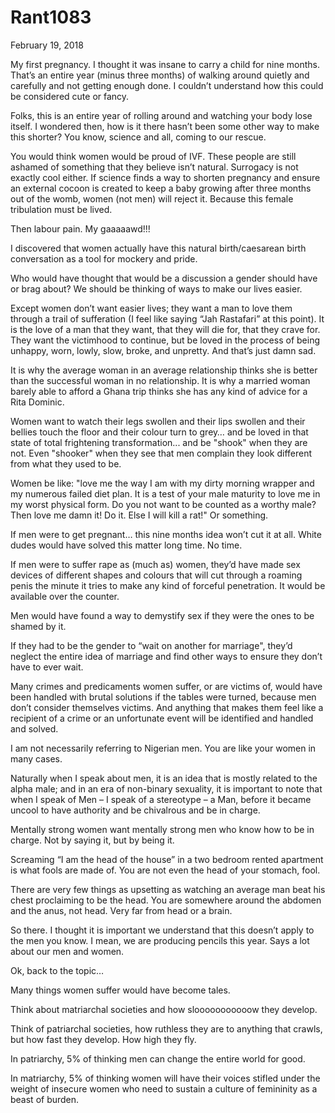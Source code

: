 # Rant1083


February 19, 2018

My first pregnancy. I thought it was insane to carry a child for nine months. That’s an entire year (minus three months) of walking around quietly and carefully and not getting enough done. I couldn’t understand how this could be considered cute or fancy.

Folks, this is an entire year of rolling around and watching your body lose itself. I wondered then, how is it there hasn’t been some other way to make this shorter? You know, science and all, coming to our rescue.

You would think women would be proud of IVF. These people are still ashamed of something that they believe isn’t natural. Surrogacy is not exactly cool either. If science finds a way to shorten pregnancy and ensure an external cocoon is created to keep a baby growing after three months out of the womb, women (not men) will reject it. Because this female tribulation must be lived.

Then labour pain. My gaaaaawd!!!

I discovered that women actually have this natural birth/caesarean birth conversation as a tool for mockery and pride.

Who would have thought that would be a discussion a gender should have or brag about? We should be thinking of ways to make our lives easier.

Except women don’t want easier lives; they want a man to love them through a trail of sufferation (I feel like saying “Jah Rastafari” at this point). It is the love of a man that they want, that they will die for, that they crave for. They want the victimhood to continue, but be loved in the process of being unhappy, worn, lowly, slow, broke, and unpretty. And that’s just damn sad.

It is why the average woman in an average relationship thinks she is better than the successful woman in no relationship. It is why a married woman barely able to afford a Ghana trip thinks she has any kind of advice for a Rita Dominic.

Women want to watch their legs swollen and their lips swollen and their bellies touch the floor and their colour turn to grey… and be loved in that state of total frightening transformation... and be "shook" when they are not. Even "shooker" when they see that men complain they look different from what they used to be. 

Women be like: "love me the way I am with my dirty morning wrapper and my numerous failed diet plan. It is a test of your male maturity to love me in my worst physical form. Do you not want to be counted as a worthy male? Then love me damn it! Do it. Else I will kill a rat!" Or something.

If men were to get pregnant… this nine months idea won’t cut it at all. White dudes would have solved this matter long time. No time.

If men were to suffer rape as (much as) women, they’d have made sex devices of different shapes and colours that will cut through a roaming penis the minute it tries to make any kind of forceful penetration. It would be available over the counter.

Men would have found a way to demystify sex if they were the ones to be shamed by it.

If they had to be the gender to “wait on another for marriage", they’d neglect the entire idea of marriage and find other ways to ensure they don’t have to ever wait.

Many crimes and predicaments women suffer, or are victims of, would have been handled with brutal solutions if the tables were turned, because men don’t consider themselves victims. And anything that makes them feel like a recipient of a crime or an unfortunate event will be identified and handled and solved.

I am not necessarily referring to Nigerian men. You are like your women in many cases.

Naturally when I speak about men, it is an idea that is mostly related to the alpha male; and in an era of non-binary sexuality, it is important to note that when I speak of Men – I speak of a stereotype – a Man, before it became uncool to have authority and be chivalrous and be in charge.

Mentally strong women want mentally strong men who know how to be in charge. Not by saying it, but by being it.

Screaming “I am the head of the house” in a two bedroom rented apartment is what fools are made of. You are not even the head of your stomach, fool.

There are very few things as upsetting as watching an average man beat his chest proclaiming to be the head. You are somewhere around the abdomen and the anus, not head. Very far from head or a brain.

So there. I thought it is important we understand that this doesn’t apply to the men you know. I mean, we are producing pencils this year. Says a lot about our men and women.

Ok, back to the topic…

Many things women suffer would have become tales.

Think about matriarchal societies and how slooooooooooow they develop.

Think of patriarchal societies, how ruthless they are to anything that crawls, but how fast they develop. How high they fly.

In patriarchy, 5% of thinking men can change the entire world for good.

In matriarchy, 5% of thinking women will have their voices stifled under the weight of insecure women who need to sustain a culture of femininity as a beast of burden.